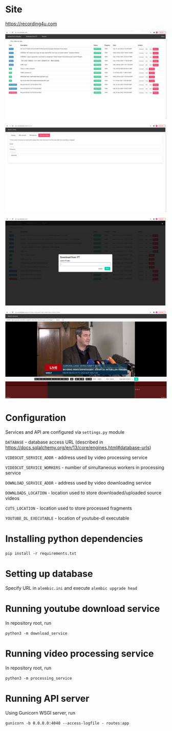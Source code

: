 # Site
https://recording4u.com

![Сайт](Screenshot_1.png)

![Запись экрана и веб-камеры](Screenshot_2.png)

![Скачивание видео с youtube](Screenshot_3.png)

![Редактирования видео](Screenshot_4.png)

# Configuration

Services and API are configured via `settings.py` module

`DATABASE` - database access URL (described in https://docs.sqlalchemy.org/en/13/core/engines.html#database-urls)

`VIDEOCUT_SERVICE_ADDR` - address used by video processing service

`VIDEOCUT_SERVICE_WORKERS` - number of simultaneous workers in processing service

`DOWNLOAD_SERVICE_ADDR` - address used by video downloading service

`DOWNLOADS_LOCATION` - location used to store downloaded/uploaded source videos

`CUTS_LOCATION` - location used to store processed fragments

`YOUTUBE_DL_EXECUTABLE` - location of youtube-dl executable

# Installing python dependencies

`pip install -r requirements.txt`

# Setting up database

Specify URL in `alembic.ini` and execute `alembic upgrade head`

# Running youtube download service

In repository root, run

`python3 -m download_service`

# Running video processing service

In repository root, run

`python3 -m processing_service`

# Running API server

Using Gunicorn WSGI server, run

`gunicorn -b 0.0.0.0:4040 --access-logfile - routes:app`